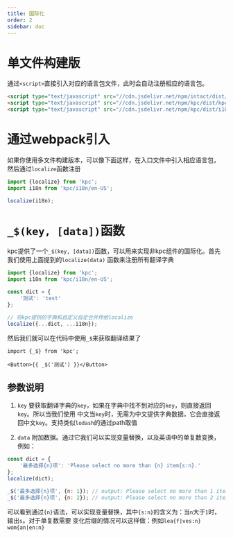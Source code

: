 ```yaml
---
title: 国际化
order: 2
sidebar: doc
---
```


# 单文件构建版

通过`<script>`直接引入对应的语言包文件，此时会自动注册相应的语言包。

```html
<script type="text/javascript" src="//cdn.jsdelivr.net/npm/intact/dist/intact.min.js"></script>
<script type="text/javascript" src="//cdn.jsdelivr.net/npm/kpc/dist/kpc.min.js"></script>
<script type="text/javascript" src="//cdn.jsdelivr.net/npm/kpc/dist/i18n/en-US.min.js"></script>
```

# 通过webpack引入

如果你使用多文件构建版本，可以像下面这样，在入口文件中引入相应语言包，
然后通过`localize`函数注册

```js
import {localize} from 'kpc';
import i18n from 'kpc/i18n/en-US';

localize(i18n);
```

# `_$(key, [data])`函数

kpc提供了一个`_$(key, [data])`函数，可以用来实现非kpc组件的国际化。首先我们使用上面提到的`localize(data)`
函数来注册所有翻译字典

```js
import {localize} from 'kpc';
import i18n from 'kpc/i18n/en-US';

const dict = {
    '测试': 'test'
};

// 将kpc提供的字典和自定义自定合并传给localize
localize({...dict, ...i18n});
```

然后我们就可以在代码中使用`_$`来获取翻译结果了

```vdt
import {_$} from 'kpc';

<Button>{{ _$('测试') }}</Button>
```

## 参数说明

1. `key` 要获取翻译字典的`key`，如果在字典中找不到对应的`key`，则直接返回`key`。所以当我们使用
中文当`key`时，无需为中文提供字典数据，它会直接返回中文`key`。支持类似`lodash`的通过path取值

2. `data` 附加数据。通过它我们可以实现变量替换，以及英语中的单复数变换，例如：

```js
const dict = {
    '最多选择{n}项': 'Please select no more than {n} item{s:n}.'
};
localize(dict);

_$('最多选择{n}项', {n: 1}); // output: Please select no more than 1 item.
_$('最多选择{n}项', {n: 2}); // output: Please select no more than 2 items.
```

可以看到通过`{n}`语法，可以实现变量替换，其中`{s:n}`的含义为：当`n`大于`1`时，输出`s`。对于单复数需要
变化后缀的情况可以这样做：例如`lea{f|ves:n}` `wom{an|en:n}`
